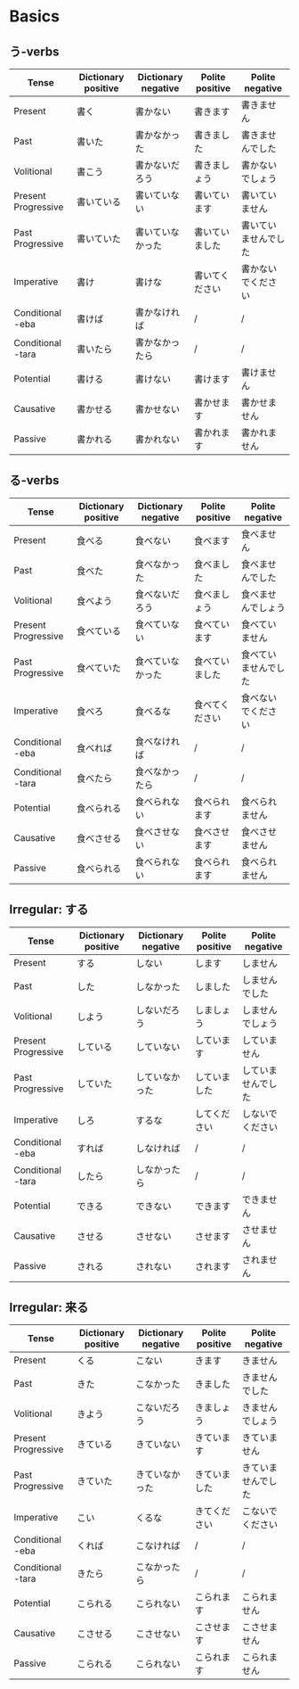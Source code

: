# Basics

## う-verbs

| Tense               | Dictionary positive | Dictionary negative | Polite positive | Polite negative |
| ------------------- | ------------------- | ------------------- | --------------- | --------------- |
| Present             | 書く                  | 書かない                | 書きます            | 書きません           |
| Past                | 書いた                 | 書かなかった              | 書きました           | 書きませんでした        |
| Volitional          | 書こう                 | 書かないだろう             | 書きましょう          | 書かないでしょう        |
| Present Progressive | 書いている               | 書いていない              | 書いています          | 書いていません         |
| Past Progressive    | 書いていた               | 書いていなかった            | 書いていました         | 書いていませんでした      |
| Imperative          | 書け                  | 書けな                 | 書いてください         | 書かないでください       |
| Conditional -eba    | 書けば                 | 書かなければ              | /               | /               |
| Conditional -tara   | 書いたら                | 書かなかったら             | /               | /               |
| Potential           | 書ける                 | 書けない                | 書けます            | 書けません           |
| Causative           | 書かせる                | 書かせない               | 書かせます           | 書かせません          |
| Passive             | 書かれる                | 書かれない               | 書かれます           | 書かれません          |

## る-verbs

| Tense               | Dictionary positive | Dictionary negative | Polite positive | Polite negative |
| ------------------- | ------------------- | ------------------- | --------------- | --------------- |
| Present             | 食べる                 | 食べない                | 食べます            | 食べません           |
| Past                | 食べた                 | 食べなかった              | 食べました           | 食べませんでした        |
| Volitional          | 食べよう                | 食べないだろう             | 食べましょう          | 食べませんでしょう       |
| Present Progressive | 食べている               | 食べていない              | 食べています          | 食べていません         |
| Past Progressive    | 食べていた               | 食べていなかった            | 食べていました         | 食べていませんでした      |
| Imperative          | 食べろ                 | 食べるな                | 食べてください         | 食べないでください       |
| Conditional -eba    | 食べれば                | 食べなければ              | /               | /               |
| Conditional -tara   | 食べたら                | 食べなかったら             | /               | /               |
| Potential           | 食べられる               | 食べられない              | 食べられます          | 食べられません         |
| Causative           | 食べさせる               | 食べさせない              | 食べさせます          | 食べさせません         |
| Passive             | 食べられる               | 食べられない              | 食べられます          | 食べられません         |

## Irregular: する

| Tense               | Dictionary positive | Dictionary negative | Polite positive | Polite negative |
| ------------------- | ------------------- | ------------------- | --------------- | --------------- |
| Present             | する                  | しない                 | します             | しません            |
| Past                | した                  | しなかった               | しました            | しませんでした         |
| Volitional          | しよう                 | しないだろう              | しましょう           | しませんでしょう        |
| Present Progressive | している                | していない               | しています           | していません          |
| Past Progressive    | していた                | していなかった             | していました          | していませんでした       |
| Imperative          | しろ                  | するな                 | してください          | しないでください        |
| Conditional -eba    | すれば                 | しなければ               | /               | /               |
| Conditional -tara   | したら                 | しなかったら              | /               | /               |
| Potential           | できる                 | できない                | できます            | できません           |
| Causative           | させる                 | させない                | させます            | させません           |
| Passive             | される                 | されない                | されます            | されません           |

## Irregular: 来る

| Tense               | Dictionary positive | Dictionary negative | Polite positive | Polite negative |
| ------------------- | ------------------- | ------------------- | --------------- | --------------- |
| Present             | くる                  | こない                 | きます             | きません            |
| Past                | きた                  | こなかった               | きました            | きませんでした         |
| Volitional          | きよう                 | こないだろう              | きましょう           | きませんでしょう        |
| Present Progressive | きている                | きていない               | きています           | きていません          |
| Past Progressive    | きていた                | きていなかった             | きていました          | きていませんでした       |
| Imperative          | こい                  | くるな                 | きてください          | こないでください        |
| Conditional -eba    | くれば                 | こなければ               | /               | /               |
| Conditional -tara   | きたら                 | こなかったら              | /               | /               |
| Potential           | こられる                | こられない               | こられます           | こられません          |
| Causative           | こさせる                | こさせない               | こさせます           | こさせません          |
| Passive             | こられる                | こられない               | こられます           | こられません          |
